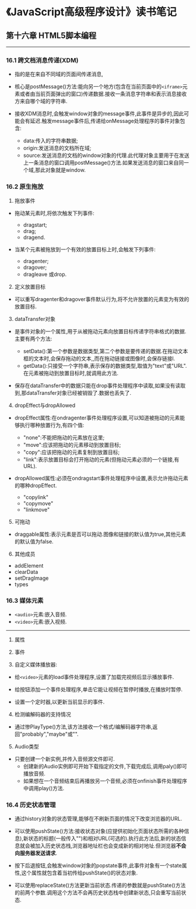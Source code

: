 # 《JavaScript高级程序设计》读书笔记 #


## 第十六章 HTML5脚本编程 ##

---------------------
### 16.1 跨文档消息传递(XDM) ###
- 指的是在来自不同域的页面间传递消息,

- 核心是postMessage()方法:能向另一个地方(包含在当前页面中的`<iframe>`元素或者由当前页面弹出的窗口)传递数据.接收一条消息字符串和表示消息接收方来自哪个域的字符串.

- 接收XDM消息时,会触发window对象的message事件,此事件是异步的,因此可能会有延迟.触发message事件后,传递给onMessage处理程序的事件对象包含:
  - data:传入的字符串数据;
  - origin:发送消息的文档所在域;
  - source:发送消息的文档的window对象的代理.此代理对象主要用于在发送上一条消息的窗口调用postMessage()方法.如果发送消息的窗口来自同一个域,那此对象就是window.

### 16.2 原生拖放 ###
1. 拖放事件
  - 拖动某元素时,将依次触发下列事件:
    - dragstart;
    - drag;
    - dragend.

  - 当某个元素被拖放到一个有效的放置目标上时,会触发下列事件:
    - dragenter;
    - dragover;
    - dragleave 或drop.

2. 定义放置目标
  - 可以重写dragenter和dragover事件默认行为,将不允许放置的元素变为有效的放置目标.

3. dataTransfer对象
  - 是事件对象的一个属性,用于从被拖动元素向放置目标传递字符串格式的数据.主要有两个方法:
    - setData():第一个参数是数据类型,第二个参数是要传递的数据.在拖动文本框的文本时,会保存拖动的文本,,而在拖动链接或图像时,会保存链接l.
    - getData():只接受一个字符串,表示保存的数据类型,取值为"text"或"URL".在元素被拖动到放置目标时,就调用此方法.

  - 保存在dataTransfer中的数据只能在drop事件处理程序中读取,如果没有读取到,那dataTransfer对象已经被销毁了.数据也丢失了.

4. dropEffect与dropAllowed
  - dropEffect属性:在ondragenter事件处理程序设置,可以知道被拖动的元素能够执行哪种放置行为,有四个值:
    - "none":不能把拖动的元素放在这里;
    - "move":应该把拖动的元素移动到放置目标;
    - "copy":应该把拖动的元素复制到放置目标;
    - "link":表示放置目标会打开拖动的元素(但拖动元素必须的一个链接,有URL).

  - dropAllowed属性:必须在ondragstart事件处理程序中设置,表示允许拖动元素的哪种dropEffect.
    - "copylink"
    - "copymove"
    - "linkmove"

5. 可拖动
  - draggable属性:表示元素是否可以拖动.图像和链接的默认值为true,其他元素的默认值为false.

6. 其他成员
  - addElement
  - clearData
  - setDragImage
  - types
    
### 16.3 媒体元素 ###
- `<audio>`元素:嵌入音频.
- `<video>`元素:嵌入视频.
----------
1. 属性

2. 事件

3. 自定义媒体播放器:
  - 给`<video>`元素的load事件处理程序,设置了加载完视频后显示播放事件.

  - 给按钮添加一个事件处理程序,单击它能让视频在暂停时播放,在播放时暂停.

  - 设置一个定时器,以更新当前显示的事件.

4. 检测编解码器的支持情况
  - 通过惨PlayType()方法,该方法接收一个格式/编解码器字符串,返回"probably","maybe"或"".

5. Audio类型
  - 只要创建一个新实例,并传入音频源文件即可.
    - 创建新的Audio实例即可开始下载指定的文件,下载完成后,调用paly()即可播放音频.
    - 如果想在一个音频结束后再播放另一个音频,必须在onfinish事件处理程序中调用play()方法.

### 16.4 历史状态管理 ###
- 通过history对象的状态管理,能够在不刷新页面的情况下改变浏览器的URL.

- 可以使用pushState()方法:接收状态对象(应提供初始化页面状态所需的各种信息),新状态的标题(一般传入"")和相对URL(可选的).执行此方法后,新的状态信息就会被加入历史状态栈,浏览器地址栏也会变成新的相对地址.但浏览器**不会向服务器发送请求**.

- 按下后退按钮,会触发window对象的popstate事件,此事件对象有一个state属性,这个属性就包含着当初传给pushState()的状态对象.

- 可以使用replaceState()方法更新当前状态.传递的参数就是pushState()方法的前两个参数.调用这个方法不会再历史状态栈中创建新状态,只会重写当前状态.


